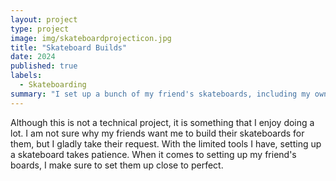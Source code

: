 ```yaml
---
layout: project
type: project
image: img/skateboardprojecticon.jpg
title: "Skateboard Builds"
date: 2024
published: true
labels:
  - Skateboarding
summary: "I set up a bunch of my friend's skateboards, including my own"
---
```


Although this is not a technical project, it is something that I enjoy doing a lot. I am not sure why my friends want me to build their skateboards for them, but I gladly take their request. With the limited tools I have, setting up a skateboard takes patience. When it comes to setting up my friend's boards, I make sure to set them up close to perfect.
